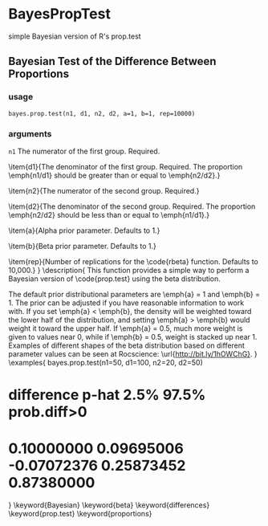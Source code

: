 BayesPropTest
=============

simple Bayesian version of R's prop.test

## Bayesian Test of the Difference Between Proportions  

### usage  
<code>bayes.prop.test(n1, d1, n2, d2, a=1, b=1, rep=10000)</code>


### arguments
<code>n1</code>  The numerator of the first group. Required.  

\item{d1}{The denominator of the first group. Required. The
proportion \emph{n1/d1} should be greater than or equal to \emph{n2/d2}.}

\item{n2}{The numerator of the second group. Required.}

\item{d2}{The denominator of the second group. Required. The
proportion \emph{n2/d2} should be less than or equal to \emph{n1/d1}.}

\item{a}{Alpha prior parameter. Defaults to 1.}

\item{b}{Beta prior parameter. Defaults to 1.}

\item{rep}{Number of replications for the \code{rbeta} function. Defaults to 10,000.}
}
\description{
This function provides a simple way to perform a Bayesian
version of \code{prop.test} using the beta distribution.

The default prior distributional parameters are \emph{a} = 1 and \emph{b} = 1.
The prior can be adjusted if you have reasonable information to work with.
If you set \emph{a} < \emph{b}, the density will be weighted toward the lower
half of the distribution, and setting \emph{a} > \emph{b} would weight it
toward the upper half. If \emph{a} = 0.5, much more weight is given to values
near 0, while if \emph{b} = 0.5, weight is stacked up near 1. Examples of
different shapes of the beta distribution based on different parameter values
can be seen at Rocscience: \url{http://bit.ly/1hOWChG}.
}
\examples{
bayes.prop.test(n1=50, d1=100, n2=20, d2=50)
# difference       p-hat        2.5\%       97.5\% prob.diff>0
# 0.10000000  0.09695006 -0.07072376  0.25873452  0.87380000
}
\keyword{Bayesian}
\keyword{beta}
\keyword{differences}
\keyword{prop.test}
\keyword{proportions}
